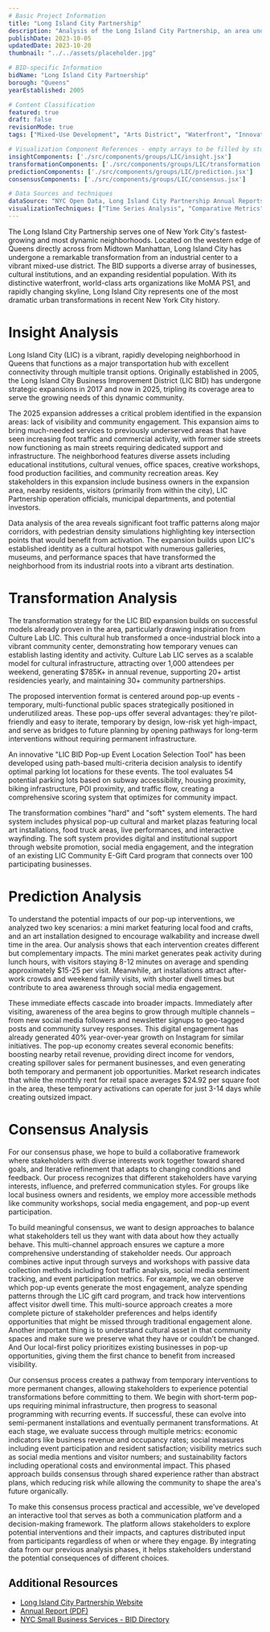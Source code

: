 ```yaml
---
# Basic Project Information
title: "Long Island City Partnership"
description: "Analysis of the Long Island City Partnership, an area undergoing rapid transformation in Queens."
publishDate: 2023-10-05
updatedDate: 2023-10-20
thumbnail: "../../assets/placeholder.jpg"

# BID-specific Information
bidName: "Long Island City Partnership"
borough: "Queens"
yearEstablished: 2005

# Content Classification
featured: true
draft: false
revisionMode: true
tags: ["Mixed-Use Development", "Arts District", "Waterfront", "Innovation Hub"]

# Visualization Component References - empty arrays to be filled by students
insightComponents: ['./src/components/groups/LIC/insight.jsx']
transformationComponents: ['./src/components/groups/LIC/transformation.jsx']
predictionComponents: ['./src/components/groups/LIC/prediction.jsx']
consensusComponents: ['./src/components/groups/LIC/consensus.jsx']

# Data Sources and techniques
dataSource: "NYC Open Data, Long Island City Partnership Annual Reports, Census Data, Real Estate Market Data, Arts Organization Data, MTA Ridership"
visualizationTechniques: ["Time Series Analysis", "Comparative Metrics", "Spatial Analysis", "Economic Impact Assessment", "Development Tracking"]
---
```


The Long Island City Partnership serves one of New York City's fastest-growing and most dynamic neighborhoods. Located on the western edge of Queens directly across from Midtown Manhattan, Long Island City has undergone a remarkable transformation from an industrial center to a vibrant mixed-use district. The BID supports a diverse array of businesses, cultural institutions, and an expanding residential population. With its distinctive waterfront, world-class arts organizations like MoMA PS1, and rapidly changing skyline, Long Island City represents one of the most dramatic urban transformations in recent New York City history.

# Insight Analysis

Long Island City (LIC) is a vibrant, rapidly developing neighborhood in Queens that functions as a major transportation hub with excellent connectivity through multiple transit options. Originally established in 2005, the Long Island City Business Improvement District (LIC BID) has undergone strategic expansions in 2017 and now in 2025, tripling its coverage area to serve the growing needs of this dynamic community.

The 2025 expansion addresses a critical problem identified in the expansion areas: lack of visibility and community engagement. This expansion aims to bring much-needed services to previously underserved areas that have seen increasing foot traffic and commercial activity, with former side streets now functioning as main streets requiring dedicated support and infrastructure.
The neighborhood features diverse assets including educational institutions, cultural venues, office spaces, creative workshops, food production facilities, and community recreation areas. Key stakeholders in this expansion include business owners in the expansion area, nearby residents, visitors (primarily from within the city), LIC Partnership operation officials, municipal departments, and potential investors.

Data analysis of the area reveals significant foot traffic patterns along major corridors, with pedestrian density simulations highlighting key intersection points that would benefit from activation. The expansion builds upon LIC's established identity as a cultural hotspot with numerous galleries, museums, and performance spaces that have transformed the neighborhood from its industrial roots into a vibrant arts destination.

# Transformation Analysis

The transformation strategy for the LIC BID expansion builds on successful models already proven in the area, particularly drawing inspiration from Culture Lab LIC. This cultural hub transformed a once-industrial block into a vibrant community center, demonstrating how temporary venues can establish lasting identity and activity. Culture Lab LIC serves as a scalable model for cultural infrastructure, attracting over 1,000 attendees per weekend, generating $785K+ in annual revenue, supporting 20+ artist residencies yearly, and maintaining 30+ community partnerships.

The proposed intervention format is centered around pop-up events - temporary, multi-functional public spaces strategically positioned in underutilized areas. These pop-ups offer several advantages: they're pilot-friendly and easy to iterate, temporary by design, low-risk yet high-impact, and serve as bridges to future planning by opening pathways for long-term interventions without requiring permanent infrastructure.

An innovative "LIC BID Pop-up Event Location Selection Tool" has been developed using path-based multi-criteria decision analysis to identify optimal parking lot locations for these events. The tool evaluates 54 potential parking lots based on subway accessibility, housing proximity, biking infrastructure, POI proximity, and traffic flow, creating a comprehensive scoring system that optimizes for community impact.

The transformation combines "hard" and "soft" system elements. The hard system includes physical pop-up cultural and market plazas featuring local art installations, food truck areas, live performances, and interactive wayfinding. The soft system provides digital and institutional support through website promotion, social media engagement, and the integration of an existing LIC Community E-Gift Card program that connects over 100 participating businesses.

# Prediction Analysis

To understand the potential impacts of our pop-up interventions, we analyzed two key scenarios: a mini market featuring local food and crafts, and an art installation designed to encourage walkability and increase dwell time in the area. Our analysis shows that each intervention creates different but complementary impacts. The mini market generates peak activity during lunch hours, with visitors staying 8-12 minutes on average and spending approximately $15-25 per visit. Meanwhile, art installations attract after-work crowds and weekend family visits, with shorter dwell times but contribute to area awareness through social media engagement.

These immediate effects cascade into broader impacts. Immediately after visiting, awareness of the area begins to grow through multiple channels – from new social media followers and newsletter signups to geo-tagged posts and community survey responses. This digital engagement has already generated 40% year-over-year growth on Instagram for similar initiatives. The pop-up economy creates several economic benefits: boosting nearby retail revenue, providing direct income for vendors, creating spillover sales for permanent businesses, and even generating both temporary and permanent job opportunities. Market research indicates that while the monthly rent for retail space averages $24.92 per square foot in the area, these temporary activations can operate for just 3-14 days while creating outsized impact.

# Consensus Analysis

For our consensus phase, we hope to build a collaborative framework where stakeholders with diverse interests work together toward shared goals, and Iterative refinement that adapts to changing conditions and feedback. Our process recognizes that different stakeholders have varying interests, influence, and preferred communication styles. For groups like local business owners and residents, we employ more accessible methods like community workshops, social media engagement, and pop-up event participation. 

To build meaningful consensus, we want to design approaches to balance what stakeholders tell us they want with data about how they actually behave. This multi-channel approach ensures we capture a more comprehensive understanding of stakeholder needs. Our approach combines active input through surveys and workshops with passive data collection methods including foot traffic analysis, social media sentiment tracking, and event participation metrics. For example, we can observe which pop-up events generate the most engagement, analyze spending patterns through the LIC gift card program, and track how interventions affect visitor dwell time. This multi-source approach creates a more complete picture of stakeholder preferences and helps identify opportunities that might be missed through traditional engagement alone. Another important thing is to understand cultural asset in that community spaces and make sure we preserve what they have or couldn’t be changed. And Our local-first policy prioritizes existing businesses in pop-up opportunities, giving them the first chance to benefit from increased visibility.

Our consensus process creates a pathway from temporary interventions to more permanent changes, allowing stakeholders to experience potential transformations before committing to them. We begin with short-term pop-ups requiring minimal infrastructure, then progress to seasonal programming with recurring events. If successful, these can evolve into semi-permanent installations and eventually permanent transformations. At each stage, we evaluate success through multiple metrics: economic indicators like business revenue and occupancy rates; social measures including event participation and resident satisfaction; visibility metrics such as social media mentions and visitor numbers; and sustainability factors including operational costs and environmental impact. This phased approach builds consensus through shared experience rather than abstract plans, which reducing risk while allowing the community to shape the area's future organically.

To make this consensus process practical and accessible, we've developed an interactive tool that serves as both a communication platform and a decision-making framework. The platform allows stakeholders to explore potential interventions and their impacts, and captures distributed input from participants regardless of when or where they engage. By integrating data from our previous analysis phases, it helps stakeholders understand the potential consequences of different choices. 

## Additional Resources

- [Long Island City Partnership Website](https://longislandcityqueens.com/)
- [Annual Report (PDF)](https://longislandcityqueens.com/about/annual-reports/)
- [NYC Small Business Services - BID Directory](https://www1.nyc.gov/site/sbs/neighborhoods/business-improvement-districts.page)
